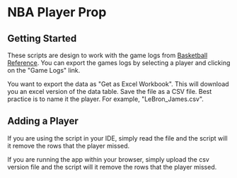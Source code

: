 # NBA Player Prop

## Getting Started

These scripts are design to work with the game logs from [Basketball Reference](https://www.basketball-reference.com/).
You can export the games logs by selecting a player and clicking on the "Game Logs" link.

You want to export the data as "Get as Excel Workbook". This will download you an excel version of the data table. 
Save the file as a CSV file. Best practice is to name it the player. For example, "LeBron_James.csv".

## Adding a Player

If you are using the script in your IDE, simply read the file and the script will it remove the rows that the player missed.

If you are running the app within your browser, simply upload the csv version file and the script will it remove the rows that the player missed.
